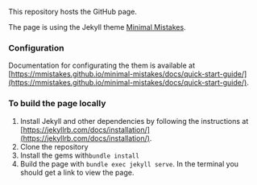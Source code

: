 This repository hosts the GitHub page.

The page is using the Jekyll theme [Minimal Mistakes](https://mmistakes.github.io/minimal-mistakes/).

### Configuration

Documentation for configurating the them is available at [https://mmistakes.github.io/minimal-mistakes/docs/quick-start-guide/](https://mmistakes.github.io/minimal-mistakes/docs/quick-start-guide/).

### To build the page locally

1. Install Jekyll and other dependencies by following the instructions at [https://jekyllrb.com/docs/installation/](https://jekyllrb.com/docs/installation/).
2. Clone the repository
3. Install the gems with``bundle install``
4. Build the page with ``bundle exec jekyll serve``. In the terminal you should get a link to view the page.

